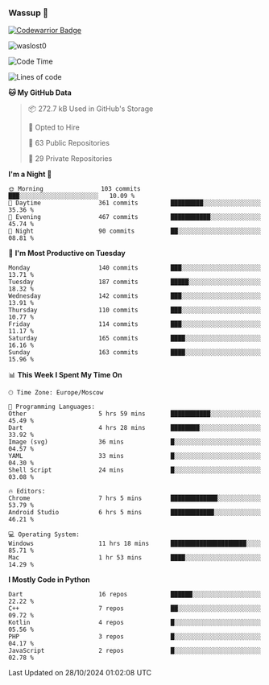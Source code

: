 ### Wassup 👋

[![Codewarrior Badge](https://www.codewars.com/users/waslost/badges/small)](https://www.codewars.com/users/waslost)

<p align="left"> <img src="https://komarev.com/ghpvc/?username=waslost0" alt="waslost0" /></p>

<!--START_SECTION:waka-->
![Code Time](http://img.shields.io/badge/Code%20Time-4%2C986%20hrs%203%20mins-blue)

![Lines of code](https://img.shields.io/badge/From%20Hello%20World%20I%27ve%20Written-1.5%20million%20lines%20of%20code-blue)

**🐱 My GitHub Data** 

> 📦 272.7 kB Used in GitHub's Storage 
 > 
> 💼 Opted to Hire
 > 
> 📜 63 Public Repositories 
 > 
> 🔑 29 Private Repositories 
 > 
**I'm a Night 🦉** 

```text
🌞 Morning                103 commits         ███░░░░░░░░░░░░░░░░░░░░░░   10.09 % 
🌆 Daytime                361 commits         █████████░░░░░░░░░░░░░░░░   35.36 % 
🌃 Evening                467 commits         ███████████░░░░░░░░░░░░░░   45.74 % 
🌙 Night                  90 commits          ██░░░░░░░░░░░░░░░░░░░░░░░   08.81 % 
```
📅 **I'm Most Productive on Tuesday** 

```text
Monday                   140 commits         ███░░░░░░░░░░░░░░░░░░░░░░   13.71 % 
Tuesday                  187 commits         █████░░░░░░░░░░░░░░░░░░░░   18.32 % 
Wednesday                142 commits         ███░░░░░░░░░░░░░░░░░░░░░░   13.91 % 
Thursday                 110 commits         ███░░░░░░░░░░░░░░░░░░░░░░   10.77 % 
Friday                   114 commits         ███░░░░░░░░░░░░░░░░░░░░░░   11.17 % 
Saturday                 165 commits         ████░░░░░░░░░░░░░░░░░░░░░   16.16 % 
Sunday                   163 commits         ████░░░░░░░░░░░░░░░░░░░░░   15.96 % 
```


📊 **This Week I Spent My Time On** 

```text
🕑︎ Time Zone: Europe/Moscow

💬 Programming Languages: 
Other                    5 hrs 59 mins       ███████████░░░░░░░░░░░░░░   45.49 % 
Dart                     4 hrs 28 mins       ████████░░░░░░░░░░░░░░░░░   33.92 % 
Image (svg)              36 mins             █░░░░░░░░░░░░░░░░░░░░░░░░   04.57 % 
YAML                     33 mins             █░░░░░░░░░░░░░░░░░░░░░░░░   04.30 % 
Shell Script             24 mins             █░░░░░░░░░░░░░░░░░░░░░░░░   03.08 % 

🔥 Editors: 
Chrome                   7 hrs 5 mins        █████████████░░░░░░░░░░░░   53.79 % 
Android Studio           6 hrs 5 mins        ████████████░░░░░░░░░░░░░   46.21 % 

💻 Operating System: 
Windows                  11 hrs 18 mins      █████████████████████░░░░   85.71 % 
Mac                      1 hr 53 mins        ████░░░░░░░░░░░░░░░░░░░░░   14.29 % 
```

**I Mostly Code in Python** 

```text
Dart                     16 repos            ██████░░░░░░░░░░░░░░░░░░░   22.22 % 
C++                      7 repos             ██░░░░░░░░░░░░░░░░░░░░░░░   09.72 % 
Kotlin                   4 repos             █░░░░░░░░░░░░░░░░░░░░░░░░   05.56 % 
PHP                      3 repos             █░░░░░░░░░░░░░░░░░░░░░░░░   04.17 % 
JavaScript               2 repos             █░░░░░░░░░░░░░░░░░░░░░░░░   02.78 % 
```




 Last Updated on 28/10/2024 01:02:08 UTC
<!--END_SECTION:waka-->

